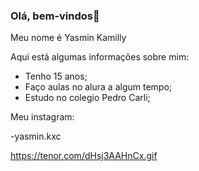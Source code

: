 ### Olá, bem-vindos👋


Meu nome é Yasmin Kamilly

Aqui está algumas informações sobre mim:

- Tenho 15 anos;
- Faço aulas no alura a algum tempo;
- Estudo no colegio Pedro Carli;

Meu instagram:

-yasmin.kxc

https://tenor.com/dHsj3AAHnCx.gif
